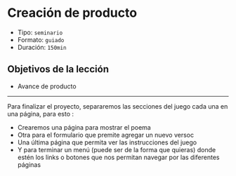 # Creación de producto

* Tipo: `seminario`
* Formato: `guiado`
* Duración: `150min`

## Objetivos de la lección

* Avance de producto

***

Para finalizar el proyecto, separaremos las secciones del juego cada una en una
página, para esto : 

* Crearemos una página para mostrar el poema 
* Otra para el formulario que premite agregar un nuevo versoc
* Una última página que permita ver las instrucciones del juego 
* Y para terminar un menú (puede ser de la forma que quieras) donde estén los 
links o botones que nos permitan navegar por las diferentes páginas 

